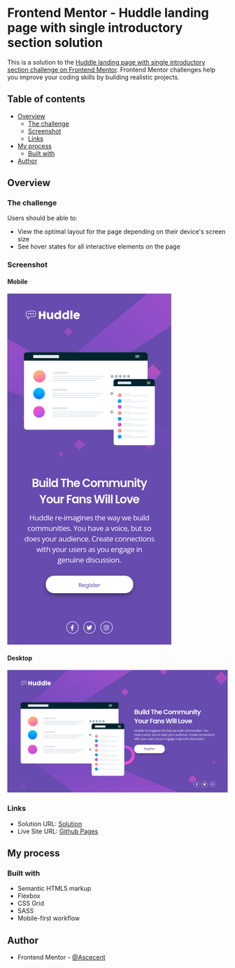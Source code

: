 # Frontend Mentor - Huddle landing page with single introductory section solution

This is a solution to the [Huddle landing page with single introductory section challenge on Frontend Mentor](https://www.frontendmentor.io/challenges/huddle-landing-page-with-a-single-introductory-section-B_2Wvxgi0). Frontend Mentor challenges help you improve your coding skills by building realistic projects. 

## Table of contents

- [Overview](#overview)
  - [The challenge](#the-challenge)
  - [Screenshot](#screenshot)
  - [Links](#links)
- [My process](#my-process)
  - [Built with](#built-with)
- [Author](#author)

## Overview

### The challenge

Users should be able to:

- View the optimal layout for the page depending on their device's screen size
- See hover states for all interactive elements on the page

### Screenshot

#### Mobile
![](./screenshots/375.png)

#### Desktop
![](./screenshots/1440.png)

### Links

- Solution URL: [Solution](https://www.frontendmentor.io/solutions/huddle-langind-page-with-sass-flexbos-and-grid-YuXYmnPaC)
- Live Site URL: [Github Pages](https://ascecent.github.io/fem-huddle-landing-page/)

## My process

### Built with

- Semantic HTML5 markup
- Flexbox
- CSS Grid
- SASS
- Mobile-first workflow

## Author

- Frontend Mentor - [@Ascecent](https://www.frontendmentor.io/profile/Ascecent)
